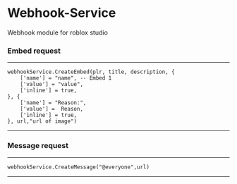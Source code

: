 # Webhook-Service
Webhook module for roblox studio
### Embed request
---
	
	webhookService.CreateEmbed(plr, title, description, {
		['name'] = "name", -- Embed 1
		['value'] = "value",
		['inline'] = true,
	}, {
		['name'] = "Reason:",
		['value'] =  Reason,
		['inline'] = true,
	}, url,"url of image") 



---
### Message request
---
	webhookService.CreateMessage("@everyone",url)
---

